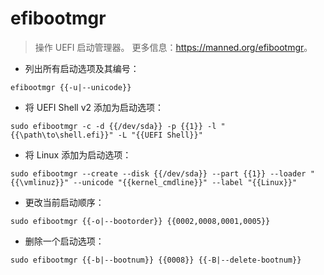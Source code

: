 # efibootmgr

> 操作 UEFI 启动管理器。
> 更多信息：<https://manned.org/efibootmgr>。

- 列出所有启动选项及其编号：

`efibootmgr {{-u|--unicode}}`

- 将 UEFI Shell v2 添加为启动选项：

`sudo efibootmgr -c -d {{/dev/sda}} -p {{1}} -l "{{\path\to\shell.efi}}" -L "{{UEFI Shell}}"`

- 将 Linux 添加为启动选项：

`sudo efibootmgr --create --disk {{/dev/sda}} --part {{1}} --loader "{{\vmlinuz}}" --unicode "{{kernel_cmdline}}" --label "{{Linux}}"`

- 更改当前启动顺序：

`sudo efibootmgr {{-o|--bootorder}} {{0002,0008,0001,0005}}`

- 删除一个启动选项：

`sudo efibootmgr {{-b|--bootnum}} {{0008}} {{-B|--delete-bootnum}}`
